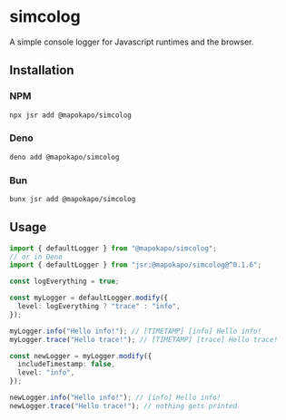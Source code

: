 # simcolog

A simple console logger for Javascript runtimes and the browser.

## Installation

### NPM

```sh
npx jsr add @mapokapo/simcolog
```

### Deno

```sh
deno add @mapokapo/simcolog
```

### Bun

```sh
bunx jsr add @mapokapo/simcolog
```

## Usage

```ts
import { defaultLogger } from "@mapokapo/simcolog";
// or in Deno
import { defaultLogger } from "jsr:@mapokapo/simcolog@^0.1.6";

const logEverything = true;

const myLogger = defaultLogger.modify({
  level: logEverything ? "trace" : "info",
});

myLogger.info("Hello info!"); // [TIMETAMP] [info] Hello info!
myLogger.trace("Hello trace!"); // [TIMETAMP] [trace] Hello trace!

const newLogger = myLogger.modify({
  includeTimestamp: false,
  level: "info",
});

newLogger.info("Hello info!"); // [info] Hello info!
newLogger.trace("Hello trace!"); // nothing gets printed
```
